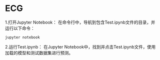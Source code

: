 # ECG
1.打开Jupyter Notebook：
在命令行中，导航到包含Test.ipynb文件的目录，并运行以下命令：

 `jupyter notebook`


2.运行Test.ipynb：
在Jupyter Notebook中，找到并点击Test.ipynb文件，使用加载的模型和测试数据集进行预测。
